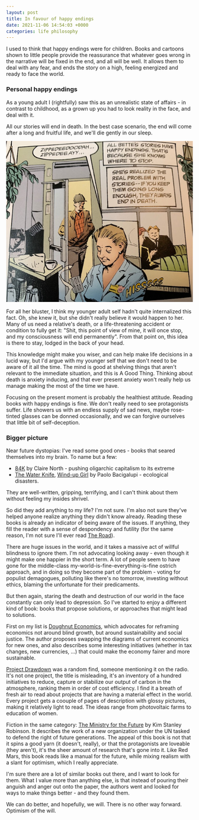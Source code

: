 ```yaml
---
layout: post
title: In favour of happy endings 
date: 2021-11-06 14:54:03 +0000
categories: life philosophy
---
```

I used to think that happy endings were for children. Books and cartoons shown to little people provide the reassurance that whatever goes wrong in the narrative will be fixed in the end, and all will be well. It allows them to deal with any fear, and ends the story on a high, feeling energized and ready to face the world.

### Personal happy endings

As a young adult I (rightfully) saw this as an unrealistic state of affairs - in contrast to childhood, as a grown up you had to look reality in the face, and deal with it.

All our stories will end in death. In the best case scenario, the end will come after a long and fruitful life, and we'll die gently in our sleep.

![All Bette's Stories have happy endings. That's because she knows when to stop (from Sandman, Neil Gaiman)](/assets/sandman.jpg)

For all her bluster, I think my younger adult self hadn't quite internalized this fact. Oh, she knew it, but she didn't really believe it would happen to her. Many of us need a relative's death, or a life-threatening accident or condition to fully get it: "Shit, this point of view of mine, it will once stop, and my consciousness will end permanently". From that point on, this idea is there to stay, lodged in the back of your head.

This knowledge might make you wiser, and can help make life decisions in a lucid way, but I'd argue with my younger self that we don't need to be aware of it all the time. The mind is good at shelving things that aren't relevant to the immediate situation, and this is A Good Thing. Thinking about death is anxiety inducing, and that ever present anxiety won't really help us manage making the most of the time we have.

Focusing on the present moment is probably the healthiest attitude. Reading books with happy endings is fine. We don't really need to see protagonists suffer. Life showers us with an endless supply of sad news, maybe rose-tinted glasses can be donned occasionally, and we can forgive ourselves that little bit of self-deception.

### Bigger picture

Near future dystopias: I've read some good ones - books that seared themselves into my brain.
To name but a few:
* [84K](https://www.goodreads.com/en/book/show/35511975-84k) by Claire North - pushing oligarchic capitalism to its extreme
* [The Water Knife](https://www.goodreads.com/book/show/23209924-the-water-knife), [Wind-up Girl](https://www.goodreads.com/book/show/6597651-the-windup-girl) by Paolo Bacigalupi - ecological disasters.

They are well-written, gripping, terrifying, and I can't think about them without feeling my insides shrivel.

So did they add anything to my life? I'm not sure. I'm also not sure they've helped anyone realize anything they didn't know already. Reading these books is already an indicator of being aware of the issues. If anything, they fill the reader with a sense of despondency and futility (for the same reason, I'm not sure I'll ever read [The Road](https://www.goodreads.com/book/show/6288.The_Road)).

There are huge issues in the world, and it takes a massive act of willful blindness to ignore them. I'm not advocating looking away - even though it might make one happier in the short term. A lot of people seem to have gone for the middle-class my-world-is-fine-everything-is-fine ostrich approach, and in doing so they become part of the problem - voting for populist demagogues, polluting like there's no tomorrow, investing without ethics, blaming the unfortunate for their predicaments.

But then again, staring the death and destruction of our world in the face constantly can only lead to depression. So I've started to enjoy a different kind of book: books that propose solutions, or approaches that might lead to solutions.

First on my list is [Doughnut Economics](https://www.kateraworth.com/doughnut/), which advocates for reframing economics not around blind growth, but around sustainability and social justice. The author proposes swapping the diagrams of current economics for new ones, and also describes some interesting initiatives (whether in tax changes, new currencies, ...) that could make the economy fairer and more sustainable.

[Project Drawdown](https://drawdown.org/the-book) was a random find, someone mentioning it on the radio. It's not one project, the title is misleading, it's an inventory of a hundred initiatives to reduce, capture or stabilize our output of carbon in the atmosphere, ranking them in order of cost efficiency. I find it a breath of fresh air to read about projects that are having a material effect in the world. Every project gets a coouple of pages of description with glossy pictures, making it relatively light to read. The ideas range from photovoltaic farms to education of women.

Fiction in the same category: [The Ministry for the Future](https://www.goodreads.com/book/show/50998056-the-ministry-for-the-future) by Kim Stanley Robinson. It describes the work of a new organization under the UN tasked to defend the right of future generations. The appeal of this book is not that it spins a good yarn (it doesn't, really), or that the protagonists are loveable (they aren't), it's the sheer amount of research that's gone into it. Like Red Mars, this book reads like a manual for the future, while mixing realism with a slant for optimism, which I really appreciate.

I'm sure there are a lot of similar books out there, and I want to look for them. What I value more than anything else, is that instead of pouring their anguish and anger out onto the paper, the authors went and looked for ways to make things better - and they found them.

We can do better, and hopefully, we will. There is no other way forward. Optimism of the will.
